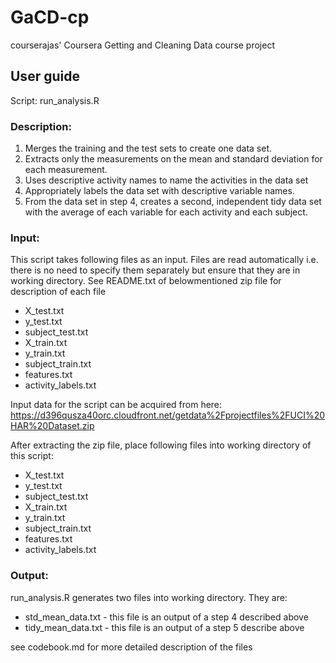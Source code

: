 # GaCD-cp
courserajas' Coursera Getting and Cleaning Data course project

## User guide

Script: run_analysis.R

### Description:
1. Merges the training and the test sets to create one data set.
2. Extracts only the measurements on the mean and standard deviation for each measurement.
3. Uses descriptive activity names to name the activities in the data set
4. Appropriately labels the data set with descriptive variable names.
5. From the data set in step 4, creates a second, independent tidy data set with the average of each variable for each activity and each subject.

### Input:
This script takes following files as an input. Files are read automatically i.e. there is no need to specify them separately but ensure that they are in working directory. See README.txt of belowmentioned zip file for description of each file

* X_test.txt
* y_test.txt
* subject_test.txt
* X_train.txt
* y_train.txt
* subject_train.txt
* features.txt
* activity_labels.txt

Input data for the script can be acquired from here:
https://d396qusza40orc.cloudfront.net/getdata%2Fprojectfiles%2FUCI%20HAR%20Dataset.zip

After extracting the zip file, place following files into working directory
of this script:

* X_test.txt
* y_test.txt
* subject_test.txt
* X_train.txt
* y_train.txt
* subject_train.txt
* features.txt
* activity_labels.txt

### Output:

run_analysis.R generates two files into working directory. They are:
* std_mean_data.txt - this file is an output of a step 4 described above
* tidy_mean_data.txt - this file is an output of a step 5 describe above

see codebook.md for more detailed description of the files


